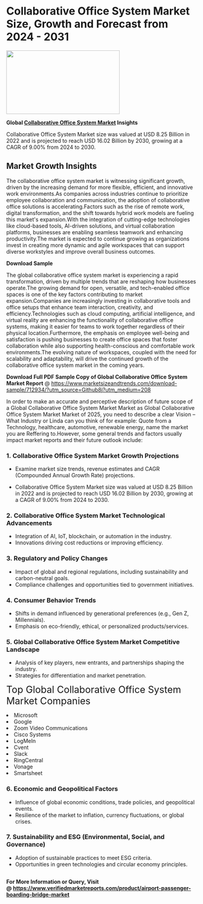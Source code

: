 <H1>Collaborative Office System Market Size, Growth and Forecast from 2024 - 2031</H1><img class="aligncenter size-medium wp-image-584254" src="https://thirdeyenews.in/wp-content/uploads/2024/09/Global-Market-Research-300x168.jpeg" alt="" width="300" height="168" /><p><strong>Global&nbsp;<a href="https://www.marketsizeandtrends.com/download-sample/712934/?utm_source=Github8j?utm_medium=208">Collaborative Office System Market</a> Insights</strong></p><p>Collaborative Office System Market size was valued at USD 8.25 Billion in 2022 and is projected to reach USD 16.02 Billion by 2030, growing at a CAGR of 9.00% from 2024 to 2030.</p><p><h2>Market Growth Insights</h2> <p>The collaborative office system market is witnessing significant growth, driven by the increasing demand for more flexible, efficient, and innovative work environments.As companies across industries continue to prioritize employee collaboration and communication, the adoption of collaborative office solutions is accelerating.Factors such as the rise of remote work, digital transformation, and the shift towards hybrid work models are fueling this market's expansion.With the integration of cutting-edge technologies like cloud-based tools, AI-driven solutions, and virtual collaboration platforms, businesses are enabling seamless teamwork and enhancing productivity.The market is expected to continue growing as organizations invest in creating more dynamic and agile workspaces that can support diverse workstyles and improve overall business outcomes.</p> <p><strong>Download Sample</strong></p> <p>The global collaborative office system market is experiencing a rapid transformation, driven by multiple trends that are reshaping how businesses operate.The growing demand for open, versatile, and tech-enabled office spaces is one of the key factors contributing to market expansion.Companies are increasingly investing in collaborative tools and office setups that enhance team interaction, creativity, and efficiency.Technologies such as cloud computing, artificial intelligence, and virtual reality are enhancing the functionality of collaborative office systems, making it easier for teams to work together regardless of their physical location.Furthermore, the emphasis on employee well-being and satisfaction is pushing businesses to create office spaces that foster collaboration while also supporting health-conscious and comfortable work environments.The evolving nature of workspaces, coupled with the need for scalability and adaptability, will drive the continued growth of the collaborative office system market in the coming years.</p> <p><span class=""><strong>Download Full PDF Sample Copy of Global Collaborative Office System Market Report</strong> @ <a href="https://www.marketsizeandtrends.com/download-sample/712934/?utm_source=Github8j?utm_medium=208" target="_blank">https://www.marketsizeandtrends.com/download-sample/712934/?utm_source=Github8j?utm_medium=208</a></span></p><p>In order to make an accurate and perceptive description of future scope of a Global&nbsp;Collaborative Office System Market Market as Global&nbsp;Collaborative Office System Market Market of 2025, you need to describe a clear Vision &ndash; What Industry or Linda can you think of for example: Quote from a Technology, healthcare, automotive, renewable energy, name the market you are Reffering to.However, some general trends and factors usually impact market reports and their future outlook include:</p><h3>1.&nbsp;<strong>Collaborative Office System Market Growth Projections</strong></h3><ul><li>Examine market size trends, revenue estimates and CAGR (Compounded Annual Growth Rate) projections.</li><li><p>Collaborative Office System Market size was valued at USD 8.25 Billion in 2022 and is projected to reach USD 16.02 Billion by 2030, growing at a CAGR of 9.00% from 2024 to 2030.</p></li></ul><h3>2.&nbsp;<strong>Collaborative Office System Market Technological Advancements</strong></h3><ul><li>Integration of AI, IoT, blockchain, or automation in the industry.</li><li>Innovations driving cost reductions or improving efficiency.</li></ul><h3>3.&nbsp;<strong>Regulatory and Policy Changes</strong></h3><ul><li>Impact of global and regional regulations, including sustainability and carbon-neutral goals.</li><li>Compliance challenges and opportunities tied to government initiatives.</li></ul><h3>4.&nbsp;<strong>Consumer Behavior Trends</strong></h3><ul><li>Shifts in demand influenced by generational preferences (e.g., Gen Z, Millennials).</li><li>Emphasis on eco-friendly, ethical, or personalized products/services.</li></ul><h3>5.&nbsp;<strong>Global Collaborative Office System Market Competitive Landscape</strong></h3><ul><li>Analysis of key players, new entrants, and partnerships shaping the industry.</li><li>Strategies for differentiation and market penetration.</li></ul><p data-pm-slice="1 1 []"><span style="color: inherit; font-family: inherit; font-size: 25px;">Top Global Collaborative Office System Market Companies</span></p><div class="" data-test-id=""><p><li>Microsoft</li><li> Google</li><li> Zoom Video Communications</li><li> Cisco Systems</li><li> LogMeIn</li><li> Cvent</li><li> Slack</li><li> RingCentral</li><li> Vonage</li><li> Smartsheet</li></p></div><h3>6.&nbsp;<strong>Economic and Geopolitical Factors</strong></h3><ul><li>Influence of global economic conditions, trade policies, and geopolitical events.</li><li>Resilience of the market to inflation, currency fluctuations, or global crises.</li></ul><h3>7.&nbsp;<strong>Sustainability and ESG (Environmental, Social, and Governance)</strong></h3><ul><li>Adoption of sustainable practices to meet ESG criteria.</li><li>Opportunities in green technologies and circular economy principles.</li></ul><h2><strong style="font-size: 14px;">For More Information or Query, Visit @&nbsp;</strong><a style="background-color: #ffffff; font-size: 14px;" href="https://www.marketsizeandtrends.com/report/collaborative-office-system-market/" target="_blank">https://www.verifiedmarketreports.com/product/airport-passenger-boarding-bridge-market</a></h2>